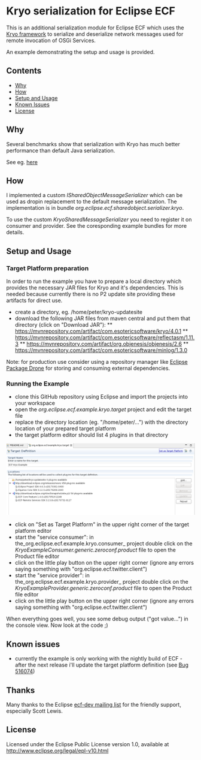 # Kryo serialization for Eclipse ECF

This is an additional serialization module for Eclipse ECF  which uses the [Kryo framework](https://github.com/EsotericSoftware/kryo) to serialize and deserialize network messages used for remote invocation of OSGi Services.

An example demonstrating the setup and usage is provided.   

## Contents

- [Why](#why)
- [How](#how)
- [Setup and Usage](#setup-and-usage)
- [Known Issues](#known-issues)
- [License](#license)

## Why

Several benchmarks show that serialization with Kryo has much better performance than default Java serialization.

See eg. [here](https://github.com/EsotericSoftware/kryo#benchmarks)

## How

I implemented a custom _ISharedObjectMessageSerializer_ which can be used as dropin replacement to the default message serialization. The implementation is in bundle _org.eclipse.ecf.sharedobject.serializer.kryo_.

To use the custom _KryoSharedMessageSerializer_ you need to register it on consumer and provider. See the coresponding example bundles for more details. 

## Setup and Usage 

### Target Platform preparation

In order to run the example you have to prepare a local directory which provides the necessary JAR files for Kryo and it's dependencies. This is needed because currently there is no P2 update site providing these artifacts for direct use.

* create a directory, eg. /home/peter/kryo-updatesite
* download the following JAR files from maven central and put them that directory (click on "Download JAR"):
** https://mvnrepository.com/artifact/com.esotericsoftware/kryo/4.0.1
** https://mvnrepository.com/artifact/com.esotericsoftware/reflectasm/1.11.3
** https://mvnrepository.com/artifact/org.objenesis/objenesis/2.6
** https://mvnrepository.com/artifact/com.esotericsoftware/minlog/1.3.0

Note: for production use consider using a repository manager like [Eclipse Package Drone](https://packagedrone.org/) for storing and consuming external dependencies. 

### Running the Example

* clone this GitHub repository using Eclipse and import the projects into your workspace
* open the _org.eclipse.ecf.example.kryo.target_ project and edit the target file
* replace the directory location (eg. "/home/peter/...") with the directory location of your prepared target platform
* the target platform editor should list 4 plugins in that directory 

![Target Platform Editor](tp.png)

* click on "Set as Target Platform" in the upper right corner of the target platform editor
* start the "service consumer": in the_org.eclipse.ecf.example.kryo.consumer_ project double click on the _KryoExampleConsumer.generic.zeroconf.product_ file to open the Product file editor
* click on the little play button on the upper right corner (ignore any errors saying something with  "org.eclipse.ecf.twitter.client")
* start the "service provider": in the_org.eclipse.ecf.example.kryo.provider_ project double click on the _KryoExampleProvider.generic.zeroconf.product_ file to open the Product file editor
* click on the little play button on the upper right corner (ignore any errors saying something with  "org.eclipse.ecf.twitter.client")

When everything goes well, you see some debug output ("got value...") in the console view. Now look at the code ;) 


## Known issues

* currently the example is only working with the nightly build of ECF - after the next release i'll update the target platform definition (see [Bug 516074](https://bugs.eclipse.org/bugs/show_bug.cgi?id=516074)) 

## Thanks

Many thanks to the Eclipse [ecf-dev mailing list](https://dev.eclipse.org/mailman/listinfo/ecf-dev) for the friendly support, especially Scott Lewis.


## License

Licensed under the Eclipse Public License version 1.0, available at
http://www.eclipse.org/legal/epl-v10.html
